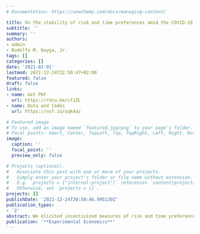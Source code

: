 ```yaml
---
# Documentation: https://wowchemy.com/docs/managing-content/

title: On the stability of risk and time preferences amid the COVID-19 pandemic
subtitle: ''
summary: ''
authors:
- admin
- Rodolfo M. Nayga, Jr.
tags: []
categories: []
date: '2021-01-01'
lastmod: 2021-12-24T22:50:47+02:00
featured: false
draft: false
links: 
- name: Get PDF
  url: https://rdcu.be/ct1ZL
- name: Data and Codes
  url: https://osf.io/sqk4a/

# Featured image
# To use, add an image named `featured.jpg/png` to your page's folder.
# Focal points: Smart, Center, TopLeft, Top, TopRight, Left, Right, BottomLeft, Bottom, BottomRight.
image:
  caption: ''
  focal_point: ''
  preview_only: false

# Projects (optional).
#   Associate this post with one or more of your projects.
#   Simply enter your project's folder or file name without extension.
#   E.g. `projects = ["internal-project"]` references `content/project/deep-learning/index.md`.
#   Otherwise, set `projects = []`.
projects: []
publishDate: '2021-12-24T20:50:46.995130Z'
publication_types:
- '2'
abstract: We elicited incentivized measures of risk and time preferences from a sample of undergraduate students in Athens, Greece, in waves that preceded and overlapped with the COVID-19 pandemic. We exploited the timing of several events that occurred in the course of the pandemic (e.g., first occurrence of cases and deaths, curfew, relaxation of curfew etc.) and estimated structural parameters for various theories of risk and time preferences comparing these with pre-pandemic estimates. We find no effect between the different waves or other key events of the pandemic, despite the fact that we have about 1000 responses across all waves. Overall, our subjects exhibit intertemporal stability of risk and time preferences despite the significant effect of the COVID-19 pandemic on public health and the global economy.
publication: '**Experimental Economics**'
---
```

